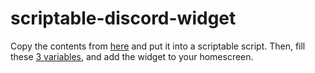 # scriptable-discord-widget

Copy the contents from [here](https://github.com/6days9weeks/scriptable-discord-widget/blob/main/widget.js) and put it into a scriptable script. Then, fill these [3 variables](https://github.com/6days9weeks/scriptable-discord-widget/blob/main/widget.js#L4-L6), and add the widget to your homescreen.

